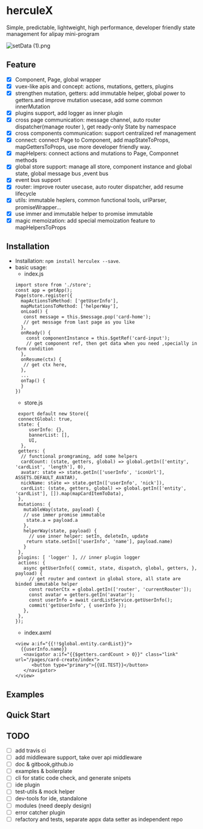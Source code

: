 # herculeX
Simple, predictable, lightweight, high performance, developer friendly state management for alipay mini-program

![setData (1).png](https://cdn.nlark.com/lark/0/2018/png/82549/1537904366328-49a7e2e5-5aeb-4326-be5f-8cf0eb603181.png) 

## Feature

- [x] Component, Page, global wrapper
- [x] vuex-like apis and concept: actions, mutations, getters, plugins
- [x] strengthen mutation, getters: add immutable helper, global power to getters.and improve mutation usecase, add some common innerMutation
- [x] plugins support, add logger as inner plugin
- [x] cross page communication: message channel, auto router dispatcher(manage router ), get ready-only State by namespace
- [x] cross components communication: support centralized ref management
- [x] connect: connect Page to Component, add mapStateToProps, mapGettersToProps, use more developer friendly way.
- [x] mapHelpers: connect actions and mutations to Page, Componnet methods
- [x] global store support: manage all store, component instance and global state, global message bus ,event bus
- [x] event bus support
- [x] router: improve router usecase, auto router dispatcher, add resume lifecycle
- [x] utils: immutable heplers, common functional tools, urlParser, promiseWrapper... 
- [x] use immer and immutable helper to promise immutable
- [x] magic memoization: add special memoization feature to mapHelpersToProps

## Installation

* Installation: `npm install herculex --save`.
* basic usage:
  * index.js
  ``` 
  import store from './store';
  const app = getApp();
  Page(store.register({
    mapActionsToMethod: ['getUserInfo'],
    mapMutationsToMethod: ['helperWay'],
    onLoad() {
     const message = this.$message.pop('card-home');
     // get message from last page as you like
    },
    onReady() {
      const componentInstance = this.$getRef('card-input');
      // get component ref, then get data when you need ,specially in form condition
    },
    onResume(ctx) {
     // get ctx here, 
    },
    ...
    onTap() {
    }
  })
  ```
  * store.js
  ```
   export default new Store({
   connectGlobal: true,
   state: {
       userInfo: {},
       bannerList: [],
       UI,
    },
   getters: {
    // functional promgraming, add some helpers
    cardCount: (state, getters, global) => global.getIn(['entity', 'cardList', 'length'], 0),
    avatar: state => state.getIn(['userInfo', 'iconUrl'], ASSETS.DEFAULT_AVATAR),
    nickName: state => state.getIn(['userInfo', 'nick']),
    cardList: (state, getters, global) => global.getIn(['entity', 'cardList'], []).map(mapCardItemToData),
   },
   mutations: {
     mutableWay(state, payload) {
     // use immer promise immutable
      state.a = payload.a
     },
     helperWay(state, payload) {
       // use inner helper: setIn, deleteIn, update
      return state.setIn(['userInfo', 'name'], payload.name)
     }
   },
   plugins: [ 'logger' ], // inner plugin logger
   actions: {
     async getUserInfo({ commit, state, dispatch, global, getters, }, payload) {
       // get router and context in global store, all state are binded immutable helper
       const routerCtx = global.getIn(['router', 'currentRouter']);
       const avatar = getters.getIn('avatar');
       const userInfo = await cardListService.getUserInfo();
       commit('getUserInfo', { userInfo });
     },
   },
  });
  ```
  * index.axml
  ```
  <view a:if="{{!!$global.entity.cardList}}">
    {{userInfo.name}}
     <navigator a:if="{{$getters.cardCount > 0}}" class="link" url="/pages/card-create/index">
        <button type="primary">{{UI.TEST}}</button>
     </navigator>
  </view>
  ```

## Examples

## Quick Start
  
## TODO
- [ ] add travis ci
- [ ] add middleware support, take over api middleware
- [ ] doc & gitbook,github.io
- [ ] examples & boilerplate
- [ ] cli for static code check, and generate snipets
- [ ] ide plugin
- [ ] test-utils & mock helper
- [ ] dev-tools for ide, standalone
- [ ] modules (need deeply design)
- [ ] error catcher plugin
- [ ] refactory and tests, separate appx data setter as independent repo
